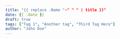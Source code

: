 ```yaml
---
title: "{{ replace .Name "-" " " | title }}"
date: {{ .Date }}
draft: true
tags: ["Tag 1", "Another tag", "Third Tag Here"]
author: "John Doe"
---
```


